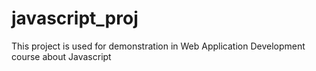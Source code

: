 # javascript_proj
This project is used for demonstration in Web Application Development course about  Javascript
